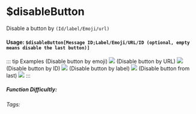 # $disableButton
Disable a button by `(Id/label/Emoji/url)`

#### Usage: `$disableButton[Message ID;Label/Emoji/URL/ID (optional, empty means disable the last button)]`

::: tip Examples
(Disable button by emoji)
![](https://cdn.discordapp.com/attachments/914682255346118687/938548624093224960/Screenshot_20220202182740.jpg)
(Disable button by URL)
![](https://cdn.discordapp.com/attachments/914682255346118687/938548624298762310/Screenshot_20220202182855.jpg)
(Disable button by ID)
![](https://cdn.discordapp.com/attachments/914682255346118687/938548624743362560/Screenshot_20220202183406.jpg)
(Disable button by label)
![](https://cdn.discordapp.com/attachments/914682255346118687/938548624525234276/Screenshot_20220202182932.jpg)
(Disable button from last)
![](https://cdn.discordapp.com/attachments/914682255346118687/938548624940482560/Screenshot_20220202183637.jpg)
:::
<br/>

##### Function Difficultly: <Badge type="tip" text="Easy" vertical="middle" /> 
###### Tags: <Badge type="tip" text="disable" vertical="middle" /> <Badge type="tip" text="button" vertical="middle" /> <Badge type="tip" text="interaction" vertical="middle" />